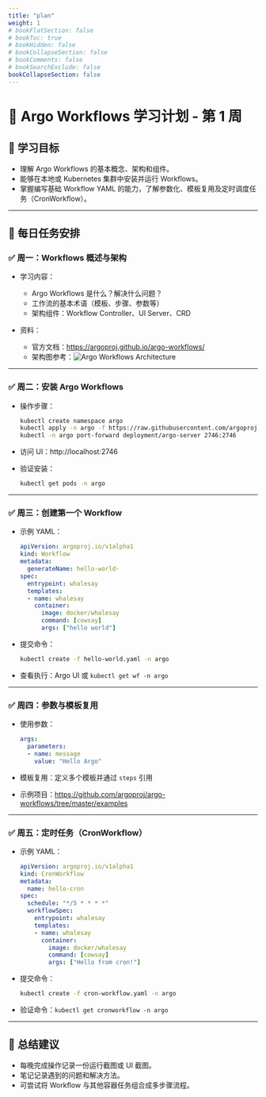 ```yaml
---
title: "plan"
weight: 1
# bookFlatSection: false
# bookToc: true
# bookHidden: false
# bookCollapseSection: false
# bookComments: false
# bookSearchExclude: false
bookCollapseSection: false
---
```

# 📘 Argo Workflows 学习计划 - 第 1 周

## 🎯 学习目标
- 理解 Argo Workflows 的基本概念、架构和组件。
- 能够在本地或 Kubernetes 集群中安装并运行 Workflows。
- 掌握编写基础 Workflow YAML 的能力，了解参数化、模板复用及定时调度任务（CronWorkflow）。

---

## 📅 每日任务安排

### ✅ 周一：Workflows 概述与架构

- 学习内容：
  - Argo Workflows 是什么？解决什么问题？
  - 工作流的基本术语（模板、步骤、参数等）
  - 架构组件：Workflow Controller、UI Server、CRD

- 资料：
  - 官方文档：https://argoproj.github.io/argo-workflows/
  - 架构图参考：![Argo Workflows Architecture](https://argoproj.github.io/argo-workflows/assets/argo-workflows-architecture.png)

---

### ✅ 周二：安装 Argo Workflows

- 操作步骤：
  ```bash
  kubectl create namespace argo
  kubectl apply -n argo -f https://raw.githubusercontent.com/argoproj/argo-workflows/stable/manifests/install.yaml
  kubectl -n argo port-forward deployment/argo-server 2746:2746
  ```

- 访问 UI：http://localhost:2746

- 验证安装：
  ```bash
  kubectl get pods -n argo
  ```

---

### ✅ 周三：创建第一个 Workflow

- 示例 YAML：
  ```yaml
  apiVersion: argoproj.io/v1alpha1
  kind: Workflow
  metadata:
    generateName: hello-world-
  spec:
    entrypoint: whalesay
    templates:
    - name: whalesay
      container:
        image: docker/whalesay
        command: [cowsay]
        args: ["hello world"]
  ```

- 提交命令：
  ```bash
  kubectl create -f hello-world.yaml -n argo
  ```

- 查看执行：Argo UI 或 `kubectl get wf -n argo`

---

### ✅ 周四：参数与模板复用

- 使用参数：
  ```yaml
  args:
    parameters:
    - name: message
      value: "Hello Argo"
  ```

- 模板复用：定义多个模板并通过 `steps` 引用

- 示例项目：https://github.com/argoproj/argo-workflows/tree/master/examples

---

### ✅ 周五：定时任务（CronWorkflow）

- 示例 YAML：
  ```yaml
  apiVersion: argoproj.io/v1alpha1
  kind: CronWorkflow
  metadata:
    name: hello-cron
  spec:
    schedule: "*/5 * * * *"
    workflowSpec:
      entrypoint: whalesay
      templates:
      - name: whalesay
        container:
          image: docker/whalesay
          command: [cowsay]
          args: ["Hello from cron!"]
  ```

- 提交命令：
  ```bash
  kubectl create -f cron-workflow.yaml -n argo
  ```

- 验证命令：`kubectl get cronworkflow -n argo`

---

## 📝 总结建议
- 每晚完成操作记录一份运行截图或 UI 截图。
- 笔记记录遇到的问题和解决方法。
- 可尝试将 Workflow 与其他容器任务组合成多步骤流程。
